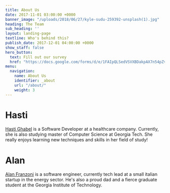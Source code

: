 ```yaml
---
title: About Us
date: 2017-11-01 03:00:00 +0000
banner_image: "/uploads/2018/06/27/kyle-sudu-259392-unsplash(1).jpg"
heading: The Team
sub_heading: ''
layout: landing-page
textline: Who's behind this?
publish_date: 2017-12-01 04:00:00 +0000
show_staff: false
hero_button:
  text: Fill out our survey
  href: "https://docs.google.com/forms/d/e/1FAIpQLSedVSVXBDakpAX7n54pZv7BBzj47tTLNg_I02Yp1fUlTxr9yw/viewform?usp=sf_link"
menu:
  navigation:
    name: About Us
    identifier: _about
    url: "/about/"
    weight: 3
---
```

# Hasti
[Hasti Ghabel](https://www.linkedin.com/in/hasti-ghabel-9687aa27) is a Software Developer at a healthcare company. Currently, she is also studying master of Computer Science at Georgia Tech. She really enjoys learning new techniques and skills in her field of study!

# Alan
[Alan Franzoni](https://www.linkedin.com/in/alanfranzoni/) is a software engineer, currently tech lead at a small italian startup in the energy sector. He's also a proud dad and a fierce graduate student at the Georgia Institute of Technology.
